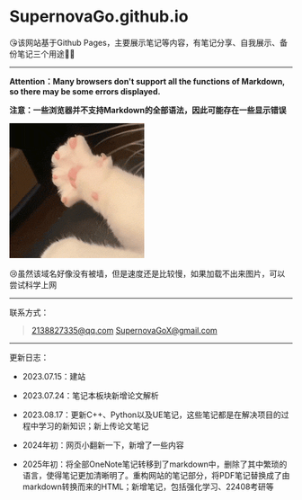 # SupernovaGo.github.io

😘该网站基于Github Pages，主要展示笔记等内容，有笔记分享、自我展示、备份笔记三个用途😶‍🌫️

---

**Attention：Many browsers don't support all the functions of Markdown, so there may be some errors displayed.**

**注意：一些浏览器并不支持Markdown的全部语法，因此可能存在一些显示错误**

![](./resource/htmlnote/assets/3d0719ba7a36ac1731281803310bc2f5.gif)

😢虽然该域名好像没有被墙，但是速度还是比较慢，如果加载不出来图片，可以尝试科学上网



---

联系方式：

> 2138827335@qq.com
> SupernovaGoX@gmail.com

---

更新日志：

- 2023.07.15：建站
- 2023.07.24：笔记本板块新增论文解析
- 2023.08.17：更新C++、Python以及UE笔记，这些笔记都是在解决项目的过程中学习的新知识；新上传论文笔记

- 2024年初：网页小翻新一下，新增了一些内容
- 2025年初：将全部OneNote笔记转移到了markdown中，删除了其中繁琐的语言，使得笔记更加清晰明了。重构网站的笔记部分，将PDF笔记替换成了由markdown转换而来的HTML；新增笔记，包括强化学习、22408考研等
